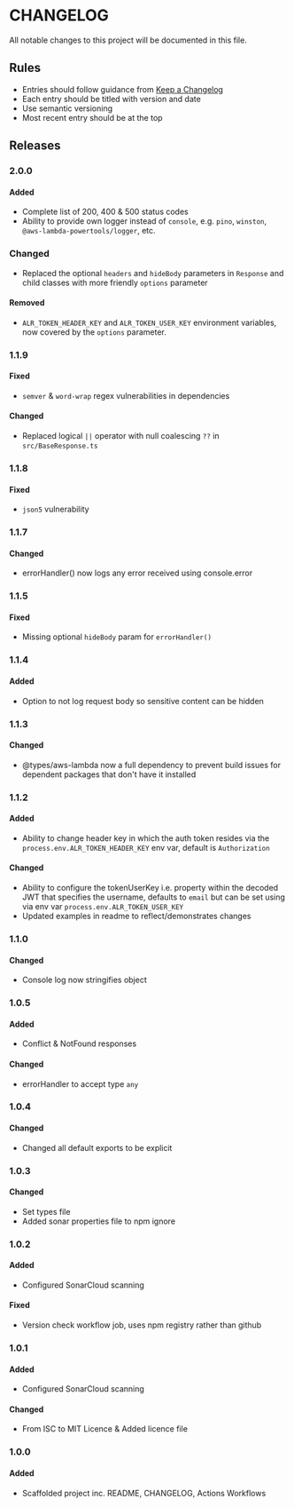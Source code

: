 # CHANGELOG

All notable changes to this project will be documented in this file.

## Rules
- Entries should follow guidance from [Keep a Changelog](https://keepachangelog.com/en/1.0.0/)
- Each entry should be titled with version and date
- Use semantic versioning
- Most recent entry should be at the top


## Releases

### 2.0.0
#### Added
- Complete list of 200, 400 & 500 status codes
- Ability to provide own logger instead of `console`, e.g. `pino`, `winston`, `@aws-lambda-powertools/logger`, etc.
### Changed
- Replaced the optional `headers` and `hideBody` parameters in `Response` and child classes with more friendly `options` parameter
#### Removed
- `ALR_TOKEN_HEADER_KEY` and `ALR_TOKEN_USER_KEY` environment variables, now covered by the `options` parameter.

### 1.1.9
#### Fixed
- `semver` & `word-wrap` regex vulnerabilities in dependencies
#### Changed
- Replaced logical `||` operator with null coalescing `??` in `src/BaseResponse.ts`

### 1.1.8
#### Fixed
- `json5` vulnerability

### 1.1.7
#### Changed
- errorHandler() now logs any error received using console.error

### 1.1.5
#### Fixed
- Missing optional `hideBody` param for `errorHandler()`

### 1.1.4
#### Added
- Option to not log request body so sensitive content can be hidden

### 1.1.3
#### Changed
- @types/aws-lambda now a full dependency to prevent build issues for dependent packages that don't have it installed

### 1.1.2
#### Added
- Ability to change header key in which the auth token resides via the `process.env.ALR_TOKEN_HEADER_KEY` env var, default is `Authorization`
#### Changed
- Ability to configure the tokenUserKey i.e. property within the decoded JWT that specifies the username, defaults to `email` but can be set using via env var `process.env.ALR_TOKEN_USER_KEY`
- Updated examples in readme to reflect/demonstrates changes

### 1.1.0
#### Changed
- Console log now stringifies object

### 1.0.5
#### Added
- Conflict & NotFound responses
#### Changed
- errorHandler to accept type `any`

### 1.0.4
#### Changed
- Changed all default exports to be explicit

### 1.0.3
#### Changed
- Set types file
- Added sonar properties file to npm ignore

### 1.0.2
#### Added
- Configured SonarCloud scanning
#### Fixed
- Version check workflow job, uses npm registry rather than github

### 1.0.1
#### Added
- Configured SonarCloud scanning
#### Changed
- From ISC to MIT Licence & Added licence file

### 1.0.0
#### Added
- Scaffolded project inc. README, CHANGELOG, Actions Workflows